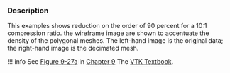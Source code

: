 ### Description

This examples shows reduction on the order of 90 percent for a 10:1 compression ratio. the wireframe image are shown to accentuate the density of the polygonal meshes. The left-hand image is the original data; the right-hand image is the decimated mesh.

!!! info
    See [Figure 9-27a](/VTKBook/09Chapter9/#Figure%209-27a) in [Chapter 9](/VTKBook/09Chapter9) The [VTK Textbook](/VTKBook/01Chapter1).
